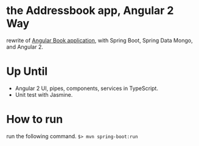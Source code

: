 # the Addressbook app, Angular 2 Way
rewrite of [Angular Book application][1], with Spring Boot, Spring Data Mongo, and Angular 2.
# Up Until
- Angular 2 UI, pipes, components, services in TypeScript.
- Unit test with Jasmine.

# How to run
run the following command.
`$> mvn spring-boot:run`


[1]:	https://github.com/vardarltd/addressbook-angular "Angular Book application"